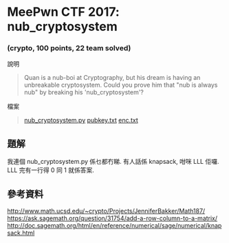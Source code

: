 # MeePwn CTF 2017: nub_cryptosystem 

### (crypto, 100 points, 22 team solved)

說明
>Quan is a nub-boi at Cryptography, but his dream is having an unbreakable cryptosystem. Could you prove him that "nub is always nub" by breaking his 'nub_cryptosystem'?

檔案
> [nub_cryptosystem.py](https://gist.github.com/quandqn/e7d874857b0e31c9a55274fa02d5c944) [pubkey.txt](https://gist.githubusercontent.com/quandqn/c3f0758d3c03d395d6174b2e5f1e8443/raw/66ab7c04e0132d1fd92d9def6cd33315cda4d918/pubkey.txt) [enc.txt](https://gist.githubusercontent.com/quandqn/ab5326318e3333609100cd876b1bfedc/raw/1e2669e02ff166123277d56c30e6e5eb24d127da/enc.txt)

## 題解
我連個 nub_cryptosystem.py 係乜都冇睇. 
有人話係 knapsack, 咁咪 LLL 佢囉. LLL 完有一行得 0 同 1 就係答案.

## 參考資料
http://www.math.ucsd.edu/~crypto/Projects/JenniferBakker/Math187/
https://ask.sagemath.org/question/31754/add-a-row-column-to-a-matrix/
http://doc.sagemath.org/html/en/reference/numerical/sage/numerical/knapsack.html
